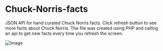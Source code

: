 # Chuck-Norris-facts

JSON API for hand curated Chuck Norris facts.
Click refresh button to see more facts about Chuck Norris.
The file was created using PHP and calling an api to get new facts every time you refresh the screen.

![image](https://user-images.githubusercontent.com/53892988/150775072-b8228b6e-cfaf-4cec-99a1-9bff2b4e7c33.png)
